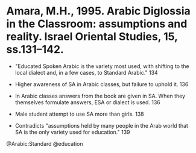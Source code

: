 # Amara, M.H., 1995. Arabic Diglossia in the Classroom: assumptions and reality. Israel Oriental Studies, 15, ss.131–142.

- "Educated Spoken Arabic is the variety most used, with shifting to the local dialect and, in a few cases, to Standard Arabic." 134

- Higher awareness of SA in Arabic classes, but failure to uphold it. 136

- In Arabic classes answers from the book are given in SA. When they themselves formulate answers, ESA or dialect is used. 136

- Male student attempt to use SA more than girls. 138

- Contradicts "assumptions held by many people in the Arab world that SA is the only variety used for education." 139

@Arabic:Standard
@education
